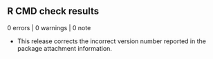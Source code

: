 ## R CMD check results

0 errors | 0 warnings | 0 note

* This release corrects the incorrect version number reported in the package 
  attachment information.
